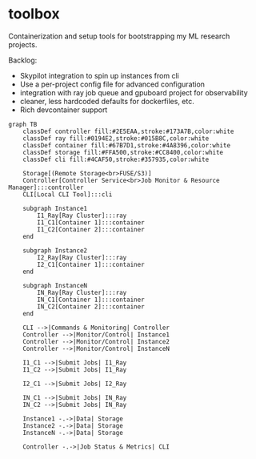 # toolbox

Containerization and setup tools for bootstrapping my ML research projects.

Backlog:

- Skypilot integration to spin up instances from cli
- Use a per-project config file for advanced configuration
- integration with ray job queue and gpuboard project for observability
- cleaner, less hardcoded defaults for dockerfiles, etc.
- Rich devcontainer support

```mermaid
graph TB
    classDef controller fill:#2E5EAA,stroke:#173A7B,color:white
    classDef ray fill:#0194E2,stroke:#015B8C,color:white
    classDef container fill:#67B7D1,stroke:#4A8396,color:white
    classDef storage fill:#FFA500,stroke:#CC8400,color:white
    classDef cli fill:#4CAF50,stroke:#357935,color:white

    Storage[(Remote Storage<br>FUSE/S3)]
    Controller[Controller Service<br>Job Monitor & Resource Manager]:::controller
    CLI[Local CLI Tool]:::cli

    subgraph Instance1
        I1_Ray[Ray Cluster]:::ray
        I1_C1[Container 1]:::container
        I1_C2[Container 2]:::container
    end

    subgraph Instance2
        I2_Ray[Ray Cluster]:::ray
        I2_C1[Container 1]:::container
    end

    subgraph InstanceN
        IN_Ray[Ray Cluster]:::ray
        IN_C1[Container 1]:::container
        IN_C2[Container 2]:::container
    end

    CLI -->|Commands & Monitoring| Controller
    Controller -->|Monitor/Control| Instance1
    Controller -->|Monitor/Control| Instance2
    Controller -->|Monitor/Control| InstanceN

    I1_C1 -->|Submit Jobs| I1_Ray
    I1_C2 -->|Submit Jobs| I1_Ray

    I2_C1 -->|Submit Jobs| I2_Ray

    IN_C1 -->|Submit Jobs| IN_Ray
    IN_C2 -->|Submit Jobs| IN_Ray

    Instance1 -.->|Data| Storage
    Instance2 -.->|Data| Storage
    InstanceN -.->|Data| Storage

    Controller -.->|Job Status & Metrics| CLI
```
